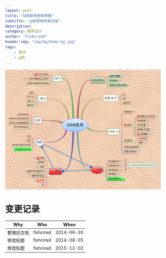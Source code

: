 ```yaml
---
layout: post
title: "GDB使用思维导图"
subtitle: "gdb使用简单总结"
description:
category: 程序设计
author: "fishcried"
header-img: "img/bg/home-bg.jpg"
tags:
    - 调试
    - gdb
---
```


![mindmap_gdb.png](/img/mindmap_gdb.png "mind map of gdb usage")

# 变更记录

|Why | Who | When |
|----|-----|------|
|整理旧文档|fishcired|2014-06-20|
|修改标题|fishcired|2014-08-05
|修改标题|fishcired|2015-12-02
